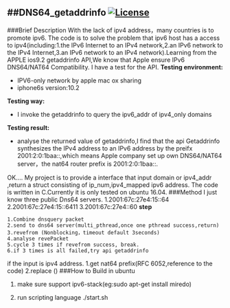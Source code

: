 ##DNS64_getaddrinfo 
[![License](https://img.shields.io/badge/license-BSD-blue.svg)](../LICENSE)
---
###Brief Description
 With the lack of ipv4 address，many countries is to promote ipv6.
 The code is to solve the problem that ipv6 host has a access to ipv4(including:1.the IPv6 Internet to an IPv4 network,2.an IPv6 network to the IPv4 Internet,3.an IPv6 network to an IPv4 network).Learning from the APPLE ios9.2 getaddrinfo API,We know that Apple ensure IPv6 DNS64/NAT64 Compatibility.
   I have a test for the API.
**Testing environment:**
   - IPV6-only network by apple mac ox sharing
   - iphone6s   version:10.2
   
**Testing  way:**
  -  I invoke the getaddrinfo to query the ipv6_addr of ipv4_only domains 
  
**Testing result:**
  - analyse the returned value of getaddrinfo,I find that the api Getaddrinfo synthesizes the IPv4 address to an IPv6 address by the preifx 2001:2:0:1baa::,which means Apple company set up own DNS64/NAT64 server，the nat64 router prefix is 2001:2:0:1baa::.
 
OK....
   My project is to provide a interface that input domain or ipv4_addr ,return  a struct consisting of ip_num,ipv4_mapped ipv6 address.
   The code is written in C.Currently it is only tested on ubuntu 16.04.
###Method
   I just know three public Dns64 servers.
    1.2001:67c:27e4:15::64
    2.2001:67c:27e4:15::6411
    3.2001:67c:27e4::60
  **step**
  ```
  1.Combine dnsquery packet
  2.send to dns64 server(multi_pthread,once one pthread success,return)
  3.revefrom (Nonblocking，timeout default 3seconds)
  4.analyse revePacket
  5.cycle 3 times if revefrom success, break.
  6.if 3 times is all failed,try api getaddrinfo
 ```
 if the input is ipv4 address.
   1.get nat64 prefix(RFC 6052,reference to the code)
   2.replace ()
###How to Build in ubuntu

1. make sure  support ipv6-stack(eg:sudo apt-get install miredo)

2. run scripting language
  ./start.sh
